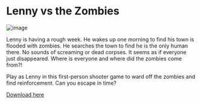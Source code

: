 # Lenny vs the Zombies

![image](https://cdn.pbrd.co/images/1Z0DIwfai.png)

Lenny is having a rough week. He wakes up one morning to find his town is flooded with zombies. He searches the town to find he is the only human there. No sounds of screaming or dead corpses. It seems as if everyone just disappeared. Where is everyone and where did the zombies come from?!

Play as Lenny in this first-person shooter game to ward off the zombies and find reinforcement. Can you escape in time?

[Download here](https://jenktam.itch.io/lenny-vs-the-zombies)
